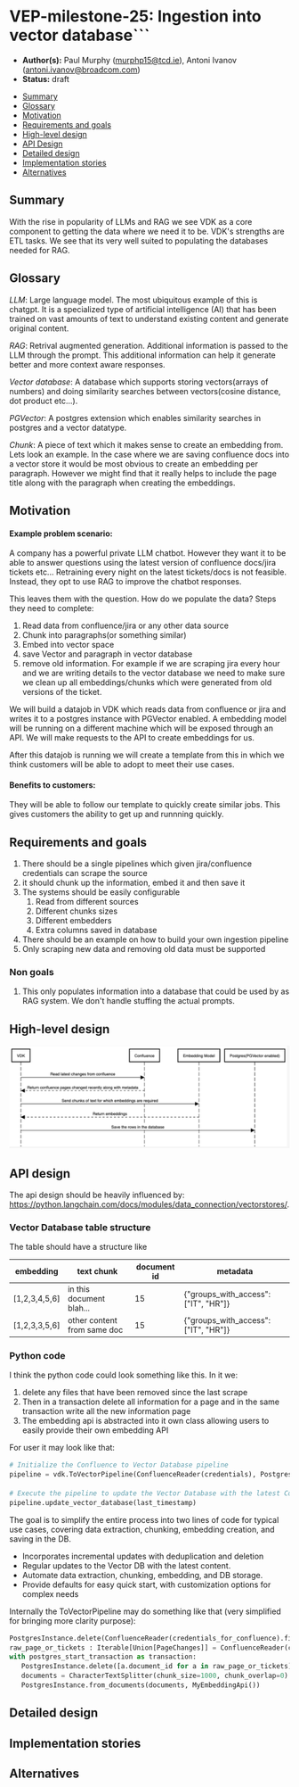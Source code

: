 
# VEP-milestone-25:  Ingestion into vector database```

* **Author(s):** Paul Murphy (murphp15@tcd.ie), Antoni Ivanov (antoni.ivanov@broadcom.com)
* **Status:** draft

- [Summary](#summary)
- [Glossary](#glossary)
- [Motivation](#motivation)
- [Requirements and goals](#requirements-and-goals)
- [High-level design](#high-level-design)
- [API Design](#api-design)
- [Detailed design](#detailed-design)
- [Implementation stories](#implementation-stories)
- [Alternatives](#alternatives)

## Summary

With the rise in popularity of LLMs and RAG we see VDK as a core component to getting the data where we need it to be.
VDK's strengths are ETL tasks. We see that its very well suited to populating the databases needed for RAG.


## Glossary

*LLM*: Large language model. The most ubiquitous example of this is chatgpt. It is a specialized type of artificial intelligence (AI) that has been trained on vast amounts of text to understand existing content and generate original content.

*RAG*: Retrival augmented generation. Additional information is passed to the LLM through the prompt. This additional information can help it generate better and more context aware responses.

*Vector database*: A database which supports storing vectors(arrays of numbers) and doing similarity searches between vectors(cosine distance, dot product etc...).

*PGVector*: A postgres extension which enables similarity searches in postgres and a vector datatype.

*Chunk*: A piece of text which it makes sense to create an embedding from. Lets look an example. In the case where we are saving confluence docs into a vector store it would be most obvious to create an embedding per paragraph.
However we might find that it really helps to include the page title along with the paragraph when creating the embeddings.

## Motivation

#### Example problem scenario:
A company has a powerful private LLM chatbot.
However they want it to be able to answer questions using the latest version of confluence docs/jira tickets etc...
Retraining every night on the latest tickets/docs is not feasible.
Instead, they opt to use RAG to improve the chatbot responses.

This leaves them with the question.
How do we populate the data?
Steps they need to complete:
1. Read data from confluence/jira or any other data source
2. Chunk into paragraphs(or something similar)
3. Embed into vector space
4. save Vector and paragraph in vector database
5. remove old information. For example if we are scraping jira every hour and we are writing details to the vector database we need to make sure we clean up all embeddings/chunks which were generated from old versions of the ticket.

We will build a datajob in VDK which reads data from confluence or jira and writes it to a postgres instance with PGVector enabled. A embedding model will be running on a different machine which will be exposed through an API.
We will make requests to the API to create embeddings for us.

After this datajob is running we will create a template from this in which we think customers will be able to adopt to meet their use cases.

#### Benefits to customers:
They will be able to follow our template to quickly create similar jobs. This gives customers the ability to get up and runnning quickly.

## Requirements and goals
1. There should be a single pipelines which given jira/confluence credentials can scrape the source
2. it should chunk up the information, embed it and then save it
3. The systems should be easily configurable
   1. Read from different sources
   2. Different chunks sizes
   3. Different embedders
   4. Extra columns saved in database
4. There should be an example on how to build your own ingestion pipeline
5. Only scraping new data and removing old data must be supported


### Non goals
1. This only populates information into a database that could be used by as RAG system. We don't handle stuffing the actual prompts.

## High-level design
![sequence_diagram.png](sequence_diagram.png)

## API design
The api design should be heavily influenced by: https://python.langchain.com/docs/modules/data_connection/vectorstores/.

### Vector Database table structure
The table should have a structure like

| embedding     | text chunk                  | document id | metadata |
|---------------|-----------------------------|------------- |------------- |
| [1,2,3,4,5,6] | in this document blah...    | 15 | {"groups_with_access": ["IT", "HR"]} |
| [1,2,3,3,5,6] | other content from same doc | 15 | {"groups_with_access": ["IT", "HR"]} |


### Python code

I think the python code could look something like this.
In it we:
1. delete any files that have been removed since the last scrape
2. Then in a transaction delete all information for a page and in the same transaction write all the new information page
3. The embedding api is abstracted into it own class allowing users to easily provide their own embedding API

For user it may look like that:



```python
# Initialize the Confluence to Vector Database pipeline
pipeline = vdk.ToVectorPipeline(ConfluenceReader(credentials), PostgresInstance, MyEmbeddingApi())

# Execute the pipeline to update the Vector Database with the latest Confluence data
pipeline.update_vector_database(last_timestamp)
```

The goal is to simplify the entire process into two lines of code for typical use cases, covering data extraction, chunking, embedding creation, and saving in the DB.
- Incorporates incremental updates with deduplication and deletion
- Regular updates to the Vector DB with the latest content.
- Automate data extraction, chunking, embedding, and DB storage.
- Provide defaults for easy quick start, with customization options for complex needs

Internally the ToVectorPipeline may do something like that (very simplified for bringing more clarity purpose):
```python
PostgresInstance.delete(ConfluenceReader(credentials_for_confluence).find_removed_document(last_timestamp))
raw_page_or_tickets : Iterable[Union[PageChanges]] = ConfluenceReader(credentials_for_confluence).load(last_timestamp)
with postgres_start_transaction as transaction:
   PostgresInstance.delete([a.document_id for a in raw_page_or_tickets])
   documents = CharacterTextSplitter(chunk_size=1000, chunk_overlap=0).split_documents(raw_page_or_tickets)
   PostgresInstance.from_documents(documents, MyEmbeddingApi())
```

## Detailed design
<!--
Dig deeper into each component. The section can be as long or as short as necessary.
Consider at least the below topics but you do not need to cover those that are not applicable.

### Capacity Estimation and Constraints
    * Cost of data path: CPU cost per-IO, memory footprint, network footprint.
    * Cost of control plane including cost of APIs, expected timeliness from layers above.
### Availability.
    * For example - is it tolerant to failures, What happens when the service stops working
### Performance.
    * Consider performance of data operations for different types of workloads.
       Consider performance of control operations
    * Consider performance under steady state as well under various pathological scenarios,
       e.g., different failure cases, partitioning, recovery.
    * Performance scalability along different dimensions,
       e.g. #objects, network properties (latency, bandwidth), number of data jobs, processed/ingested data, etc.
### Database data model changes
### Telemetry and monitoring changes (new metrics).
### Configuration changes.
### Upgrade / Downgrade Strategy (especially if it might be breaking change).
  * Data migration plan (it needs to be automated or avoided - we should not require user manual actions.)
### Troubleshooting
  * What are possible failure modes.
    * Detection: How can it be detected via metrics?
    * Mitigations: What can be done to stop the bleeding, especially for already
      running user workloads?
    * Diagnostics: What are the useful log messages and their required logging
      levels that could help debug the issue?
    * Testing: Are there any tests for failure mode? If not, describe why._
### Operability
  * What are the SLIs (Service Level Indicators) an operator can use to determine the health of the system.
  * What are the expected SLOs (Service Level Objectives).
### Test Plan
  * Unit tests are expected. But are end to end test necessary. Do we need to extend vdk-heartbeat ?
  * Are there changes in CICD necessary
### Dependencies
  * On what services the feature depends on ? Are there new (external) dependencies added?
### Security and Permissions
  How is access control handled?
  * Is encryption in transport supported and how is it implemented?
  * What data is sensitive within these components? How is this data secured?
      * In-transit?
      * At rest?
      * Is it logged?
  * What secrets are needed by the components? How are these secrets secured and attained?
-->


## Implementation stories
<!--
Optionally, describe what are the implementation stories. Link to Milestone or initiative in Github is fine
As part of the implementation make sure to include stories covering release/launch plan, promotional activities before the release,
-->

## Alternatives
<!--
Optionally, describe what alternatives has been considered.
Keep it short - if needed link to more detailed research document.
-->
